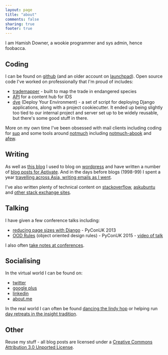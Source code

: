 ```yaml
---
layout: page
title: "about"
comments: false
sharing: true
footer: true
---
```

I am Hamish Downer, a wookie programmer and sys admin, hence foobacca.

## Coding

I can be found on <a href="https://github.com/foobacca" rel="me">github</a> (and an older account on <a href="https://launchpad.net/~mishd" rel="me">launchpad</a>).  Open source code I've worked on professionally that I'm proud of includes:

* [trademapper](https://github.com/trademapper/trademapper-js) - built to map the trade in endangered species
* [API](https://github.com/oriel-hub/api) for a content hub for IDS
* [dye](https://github.com/aptivate/dye) (Deploy Your Environment) - a set of script for deploying Django applications, along with a project cookiecutter.  It ended up being slightly too tied to our internal project and server set up to be widely reusable, but there's some good stuff in there.

More on my own time I've been obsessed with mail clients including coding for [sup](https://github.com/sup-heliotrope/sup) and some tools around [notmuch](http://notmuchmail.org) including [notmuch-abook](https://github.com/foobacca/notmuch-abook) and [afew](https://github.com/foobacca/afew).

## Writing

As well as [this blog](/) I used to blog on [wordpress](http://wookielove.wordpress.com) and have written a number of [blog posts for Aptivate](http://aptivate.org/en/blog/author/hamish/).  And in the days before blogs (1998-99) I spent a year [travelling across Asia, writing emails as I went](/oldsite/asia.html).

I've also written plenty of technical content on 
[stackoverflow](http://stackoverflow.com/users/3189/hamish-downer), 
[askubuntu](http://askubuntu.com/users/150/hamish-downer) and 
[other stack exchange sites](https://stackexchange.com/users/2297/hamish-downer).

## Talking

I have given a few conference talks including: 

* [reducing page sizes with Django](https://github.com/foobacca/reduce-django-page-size) - PyConUK 2013
* [OOD Rules](https://github.com/foobacca/ood-rules) (object oriented design rules) - PyConUK 2015 - [video of talk](https://www.youtube.com/watch?v=65yqxxLnj2I)

I also often [take notes at conferences](https://foobacca.github.io/foobacca-event-notes/).

## Socialising

In the virtual world I can be found on:

* <a href="https://twitter.com/hgd20" rel="me">twitter</a>
* <a href="https://plus.google.com/u/0/102616221256017791739/posts" rel="me">google plus</a>
* <a href="https://www.linkedin.com/pub/hamish-downer/40/b03/872" rel="me">linkedin</a>
* <a href="http://about.me/hamishdowner" rel="me">about.me</a>

In the real world I can often be found [dancing the lindy hop](http://www.cambridgelindy.com/) or helping run [day retreats in the insight tradition](https://cambridgedayretreats.wordpress.com/).

## Other

Reuse my stuff - all blog posts are licensed under a <a rel="license" href="http://creativecommons.org/licenses/by/3.0/">Creative Commons Attribution 3.0 Unported License</a>.

